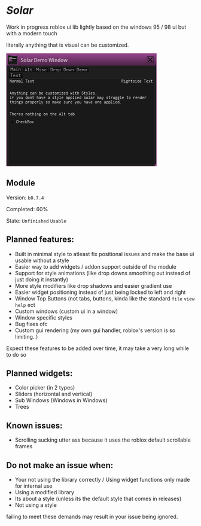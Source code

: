 # ***Solar***
Work in progress roblox ui lib lightly based on the windows 95 / 98 ui but with a modern touch

literally anything that is visual can be customized.

![Preview](https://github.com/EbicSeal/Solar/blob/main/banner.png)

## Module
Version: `b0.7.4`

Completed: 60%

State: `Unfinished` `Usable`

## Planned features:
- Built in minimal style to atleast fix positional issues and make the base ui usable without a style
- Easier way to add widgets / addon support outside of the module
- Support for style animations (like drop downs smoothing out instead of just doing it instantly)
- More style modifiers like drop shadows and easier gradient use
- Easier widget positioning instead of just being locked to left and right
- Window Top Buttons (not tabs, buttons, kinda like the standard `file` `view` `help` ect
- Custom windows (custom ui in a window)
- Window specific styles
- Bug fixes ofc
- Custom gui rendering (my own gui handler, roblox's version is so limiting..)

Expect these features to be added over time, it may take a very long while to do so

## Planned widgets:
- Color picker (in 2 types)
- Sliders (horizontal and vertical)
- Sub Windows (Windows in Windows)
- Trees

## Known issues:
- Scrolling sucking utter ass because it uses the roblox default scrollable frames


## Do **not** make an issue when:
- Your not using the library correctly / Using widget functions only made for internal use
- Using a modified library
- Its about a style (unless its the default style that comes in releases)
- Not using a style

failing to meet these demands may result in your issue being ignored.

